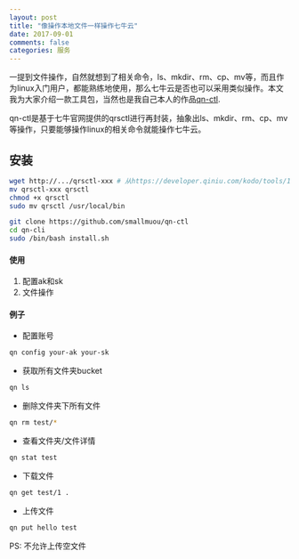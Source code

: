```yaml
---
layout: post
title: "像操作本地文件一样操作七牛云"
date: 2017-09-01
comments: false
categories: 服务
---
```


一提到文件操作，自然就想到了相关命令，ls、mkdir、rm、cp、mv等，而且作为linux入门用户，都能熟练地使用，那么七牛云是否也可以采用类似操作。本文我为大家介绍一款工具包，当然也是我自己本人的作品[qn-ctl](https://github.com/smallmuou/qn-ctl).

<asciinema-player src="http://ovjgvf1tp.bkt.clouddn.com/qn-ctl.json" autoplay preload loop></asciinema-player>

qn-ctl是基于七牛官网提供的qrsctl进行再封装，抽象出ls、mkdir、rm、cp、mv等操作，只要能够操作linux的相关命令就能操作七牛云。

## 安装

```bash
wget http://.../qrsctl-xxx # 从https://developer.qiniu.com/kodo/tools/1300/qrsctl下载系统对应的二进制文件
mv qrsctl-xxx qrsctl
chmod +x qrsctl
sudo mv qrsctl /usr/local/bin

git clone https://github.com/smallmuou/qn-ctl
cd qn-cli
sudo /bin/bash install.sh
```

#### 使用

1. 配置ak和sk
2. 文件操作

#### 例子

* 配置账号

```bash
qn config your-ak your-sk
```

* 获取所有文件夹bucket

```bash
qn ls
```

* 删除文件夹下所有文件

```bash
qn rm test/*
```

* 查看文件夹/文件详情

```bash
qn stat test
```

* 下载文件

```bash
qn get test/1 .
```

* 上传文件

```bash
qn put hello test
```
PS: 不允许上传空文件